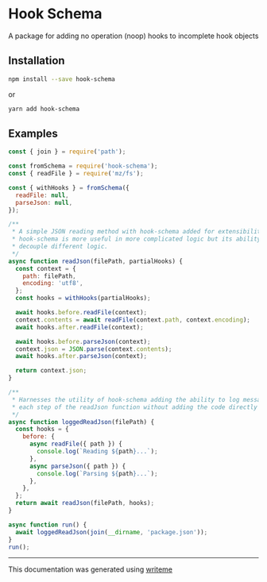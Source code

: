 # Hook Schema

A package for adding no operation (noop) hooks to incomplete hook objects

## Installation

```bash
npm install --save hook-schema
```
or
```bash
yarn add hook-schema
```

## Examples

```javascript
const { join } = require('path');

const fromSchema = require('hook-schema');
const { readFile } = require('mz/fs');

const { withHooks } = fromSchema({
  readFile: null,
  parseJson: null,
});

/**
 * A simple JSON reading method with hook-schema added for extensibility.
 * hook-schema is more useful in more complicated logic but its ability to
 * decouple different logic.
 */
async function readJson(filePath, partialHooks) {
  const context = {
    path: filePath,
    encoding: 'utf8',
  };
  const hooks = withHooks(partialHooks);

  await hooks.before.readFile(context);
  context.contents = await readFile(context.path, context.encoding);
  await hooks.after.readFile(context);

  await hooks.before.parseJson(context);
  context.json = JSON.parse(context.contents);
  await hooks.after.parseJson(context);

  return context.json;
}

/**
 * Harnesses the utility of hook-schema adding the ability to log messages at
 * each step of the readJson function without adding the code directly into readJson.
 */
async function loggedReadJson(filePath) {
  const hooks = {
    before: {
      async readFile({ path }) {
        console.log(`Reading ${path}...`);
      },
      async parseJson({ path }) {
        console.log(`Parsing ${path}...`);
      },
    },
  };
  return await readJson(filePath, hooks);
}

async function run() {
  await loggedReadJson(join(__dirname, 'package.json'));
}
run();
```

---
This documentation was generated using [writeme](https://www.npmjs.com/package/@pshaw/writeme)
